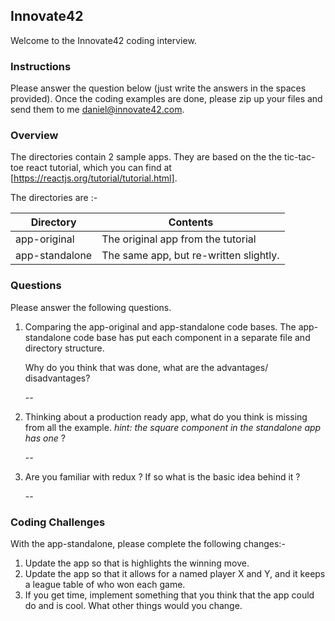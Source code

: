 ## Innovate42

Welcome to the Innovate42 coding interview.

### Instructions

Please answer the question below (just write the answers in the spaces provided). Once the coding examples are done, please zip up your files and send them to me daniel@innovate42.com.

### Overview

The directories contain 2 sample apps.  They are  based on the the tic-tac-toe react tutorial, which you can find at [https://reactjs.org/tutorial/tutorial.html].

The directories are :-


| Directory     | Contents      |
| ------------- |-------------| 
| app-original      | The original app from the tutorial |
| app-standalone      | The same app, but re-written slightly. |

### Questions

Please answer the following questions. 


    
1.  Comparing the app-original and app-standalone code bases.   The app-standalone code base has put each component in a separate file and directory structure.   

    Why do you think that was done, what are the advantages/ disadvantages?
    
    --

2. Thinking about a production ready app, what do you think is missing from all the example.  *hint: the square component in the standalone app has one* ?

    -- 

4. Are you familiar with redux ?  If so what is the basic idea behind it ?

    --  



### Coding Challenges

With the app-standalone, please complete the following changes:-

1. Update the app so that is highlights the winning move.
2. Update the app so that it allows for a named player X and Y, and it keeps a league table of who won each game.
3. If you get time, implement something that you think that the app could do and is cool.  What other things would you change.





    
      
    
    

 






